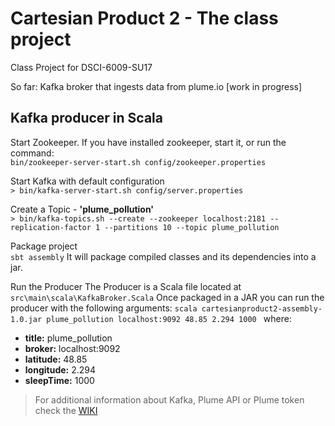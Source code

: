 # Cartesian Product 2 - The class project

Class Project for DSCI-6009-SU17

So far:
 Kafka broker that ingests data from plume.io [work in progress]




## Kafka producer in Scala

Start Zookeeper.
If you have installed zookeeper, start it, or run the command:     
`bin/zookeeper-server-start.sh config/zookeeper.properties`

Start Kafka with default configuration               
`> bin/kafka-server-start.sh config/server.properties`

Create a Topic - **'plume_pollution'**        
`> bin/kafka-topics.sh --create --zookeeper localhost:2181 --replication-factor 1 --partitions 10 --topic plume_pollution`

Package project       
`sbt assembly`
It will package compiled classes and its dependencies into a jar.

Run the Producer
The Producer is a Scala file located at `src\main\scala\KafkaBroker.Scala`
Once packaged in a JAR you can run the producer with the following arguments:
`scala cartesianproduct2-assembly-1.0.jar plume_pollution localhost:9092 48.85 2.294 1000 `
where:
+ __title:__ plume_pollution
+ __broker:__ localhost:9092
+ __latitude:__ 48.85
+ __longitude:__ 2.294
+ __sleepTime:__ 1000

> For additional information about Kafka, Plume API or Plume token check the [WIKI](https://github.com/zipfian/cartesianproduct2/wiki)
